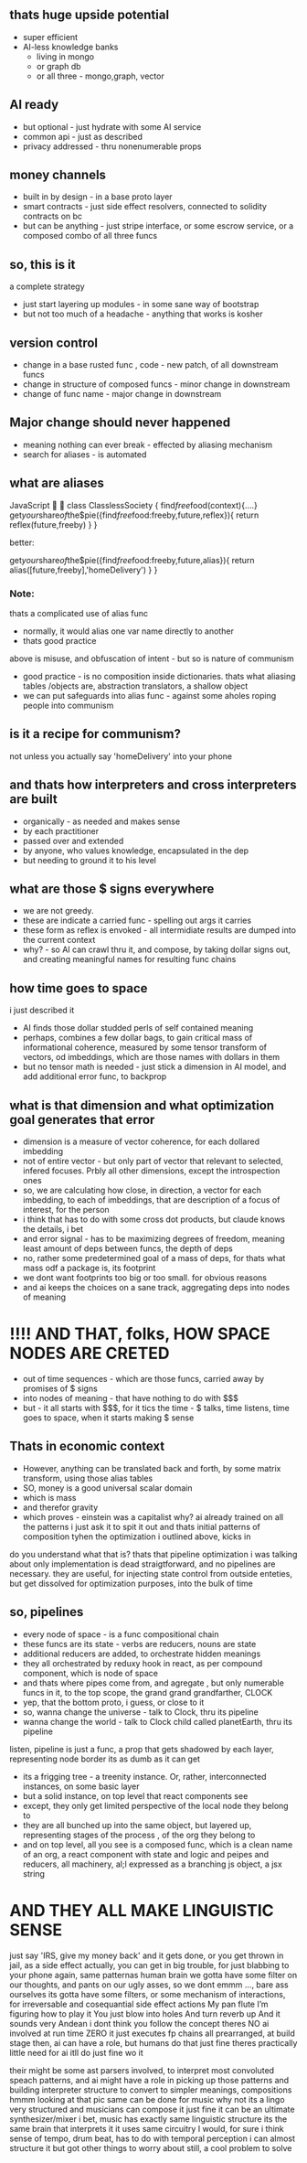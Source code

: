 ## thats huge upside potential
- super efficient
- AI-less knowledge banks
    - living in mongo
    - or graph db
    - or all three - mongo,graph, vector

## AI ready
- but optional - just hydrate with some AI service
- common api - just as described
- privacy addressed  - thru nonenumerable props

## money channels
- built in by design - in a base proto layer
- smart contracts - just side effect resolvers, connected to solidity contracts on bc
- but can be anything - just stripe interface, or some escrow service,
  or a composed combo of all three funcs
## so, this is it
a complete strategy
- just start layering up modules - in some sane way of bootstrap
- but not too much of a headache - anything that works is kosher
## version control
- change in a base rusted func , code - new patch, of all downstream funcs
- change in structure of composed funcs - minor change in downstream
- change of func name - major change in downstream

## Major change should never happened
- meaning nothing can ever break - effected by aliasing mechanism
- search for aliases - is automated

## what are aliases
JavaScript


class ClasslessSociety {
find$free$food(context){....}
get$your$share$of$the$pie({find$free$food:freeby,future,reflex}){
return reflex(future,freeby)
}
}

better:

get$your$share$of$the$pie({find$free$food:freeby,future,alias}){
return alias([future,freeby],'homeDelivery')
}
}

### Note:
thats a complicated use of alias func
- normally, it would alias one var name directly to another
- thats good practice

above is misuse, and obfuscation of intent - but so is nature of communism
- good practice - is no composition inside dictionaries. thats what aliasing tables /objects are, abstraction translators, a shallow object
- we can put safeguards into alias func - against some aholes roping people into communism

## is it a recipe for communism?
not unless you actually say 'homeDelivery' into your phone
## and thats how interpreters and cross interpreters are built
- organically - as needed and makes sense
- by each practitioner
- passed over and extended
- by anyone, who values knowledge, encapsulated in the dep
- but needing to ground it to his level
## what are those $ signs everywhere
- we are not greedy.
- these are indicate a carried func - spelling out args it carries
- these form as reflex is envoked - all intermidiate results are dumped into the current context
- why? - so AI can crawl thru it, and compose, by taking dollar signs out,
  and creating meaningful names for resulting func chains

## how time goes to space
i just described it
- AI finds those dollar studded perls of self contained meaning
- perhaps, combines a few dollar bags, to gain critical mass of informational coherence, measured by some tensor transform of vectors, od imbeddings, which are those names with dollars in them
- but no tensor math is needed - just stick a dimension in AI model, and add additional error func, to backprop

## what is that dimension and what optimization goal generates that error
- dimension is a measure of vector coherence, for each dollared imbedding
- not of entire vector - but only part of vector that relevant to selected, infered focuses. Prbly all other dimensions, except the introspection ones
- so, we are calculating how close, in direction, a vector for each imbedding, to each of imbeddings, that are description of a focus of interest, for the person
- i think that has to do with some cross dot products, but claude knows the details, i bet
- and error signal - has to be maximizing degrees of freedom, meaning least amount of deps between funcs, the depth of deps
- no, rather some predetermined goal of a mass of deps, for thats what mass odf a package is, its footprint
- we dont want footprints too big or too small. for obvious reasons
- and ai keeps the choices on a sane track, aggregating deps into nodes of meaning

# !!!! AND THAT, folks, HOW SPACE NODES ARE CRETED
- out of time sequences - which are those funcs, carried away by promises of $ signs
- into nodes of meaning - that have nothing to do with $$$
- but - it all starts with $$$, for it tics the time - $ talks, time listens, time goes to space, when it starts making $ sense

## Thats in economic context
- However, anything can be translated back and forth, by some matrix transform, using those alias tables
- SO, money is a good universal scalar domain
- which is mass
- and therefor gravity
- which proves - einstein was a capitalist
  why?
  ai already trained on all the patterns
  i just ask it to spit it out
  and thats initial patterns of composition
  tyhen the optimization i outlined above, kicks in

do you understand what that is?
thats that pipeline optimization i was talking about
only implementation is dead straigtforward, and no pipelines are necessary. they are useful, for injecting state control from outside enteties, but get dissolved for optimization purposes, into the bulk of time
## so, pipelines
- every node of space - is a func compositional chain
- these funcs are its state - verbs are reducers, nouns are state
- additional reducers are added, to orchestrate hidden meanings
- they all orchestrated by reduxy hook in react, as per compound component, which is node of space
- and thats where pipes come from, and agregate , but only numerable funcs in it, to the top scope, the grand grand grandfarther, CLOCK
- yep, that the bottom proto, i guess, or close to it
- so, wanna change the universe - talk to Clock, thru its pipeline
- wanna change the world - talk to Clock child called planetEarth, thru its pipeline

listen, pipeline is just a func, a prop that gets shadowed by each layer, representing node border
its as dumb as it can get
- its a frigging tree - a treenity instance. Or, rather, interconnected instances, on some basic layer
- but a solid instance, on top level that react components see
- except, they only get limited perspective of the local node they belong
  to
- they are all bunched up into the same object, but layered up, representing stages of the process , of the org they belong to
- and on top level, all you see is a composed func, which is a clean name of an org, a react component with state and logic and peipes and reducers, all machinery, al;l expressed as a branching js object, a jsx string

# AND THEY ALL MAKE LINGUISTIC SENSE
just say 'IRS, give my money back' and it gets done, or you get thrown in jail, as a side effect
actually, you can get in big trouble, for just blabbing to your phone
again, same patternas human brain
we gotta have some filter on our thoughts, and pants on our ugly asses, so we dont emmm ..., bare ass ourselves
its gotta have some filters, or some mechanism of interactions, for irreversable and cosequantial side effect actions
My pan flute
I’m figuring how to play it
You just blow into holes
And turn reverb up
And it sounds very Andean
i dont think you follow the concept
theres NO ai involved at run time
ZERO
it just executes fp chains
all prearranged, at build stage
then, ai can have a role, but humans do that just fine
theres practically little need for ai
itll do just fine wo it

their might be some ast parsers involved, to interpret most convoluted speach patterns, and ai might have a role in picking up those patterns and building interpreter structure
to convert to simpler meanings, compositions
hmmm
looking at that pic
same can be done for music
why not
its a lingo
very structured
and musicians can compose it just fine
it can be an ultimate synthesizer/mixer
i bet, music has exactly same linguistic structure
its the same brain that interprets it
it uses same circuitry
I would, for sure
i think sense of tempo, drum beat, has to do with temporal perception
i can almost structure it
but got other things to worry about
still, a cool problem to solve
